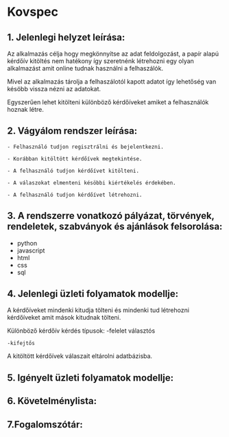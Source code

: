 # Kovspec

## 1. Jelenlegi helyzet leírása:

Az alkalmazás célja hogy megkönnyítse az adat feldolgozást, a papír alapú kérdőív kitöltés nem hatékony így szeretnénk létrehozni egy olyan alkalmazást amit online tudnak használni a felhaszálók.

Mivel az alkalmazás tárolja a felhaszálotól kapott adatot így lehetőség van késöbb vissza nézni az adatokat.

Egyszerűen lehet kitölteni különböző kérdőíveket amiket a felhasználók hoznak létre.

## 2. Vágyálom rendszer leírása: 

    - Felhasználó tudjon regisztrálni és bejelentkezni.

    - Korábban kitöltött kérdőívek megtekintése.

    - A felhasználó tudjon kérdőívet kitölteni.

    - A válaszokat elmenteni késöbbi kiértékelés érdekében.

    - A felhasználó tudjon kérdőívet létrehozni.

## 3. A rendszerre vonatkozó pályázat, törvények, rendeletek, szabványok és ajánlások felsorolása:

- python
- javascript
- html
- css 
- sql

## 4. Jelenlegi üzleti folyamatok modellje:

A kérdőíveket mindenki kitudja tölteni és mindenki tud létrehozni kérdőíveket amit mások kitudnak tölteni.

Különböző kérdőív kérdés típusok:
    -felelet választós

    -kifejtős
A kitöltött kérdőívek válaszait eltárolni adatbázisba.

## 5. Igényelt üzleti folyamatok modellje:

## 6. Követelménylista:

## 7.Fogalomszótár:

